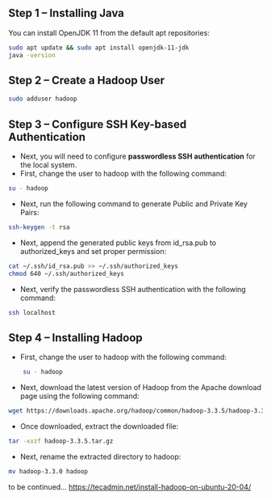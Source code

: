 ##  Step 1 – Installing Java
You can install OpenJDK 11 from the default apt repositories:
```bash
sudo apt update && sudo apt install openjdk-11-jdk
java -version 
```
## Step 2 – Create a Hadoop User
```bash
sudo adduser hadoop 
```
## Step 3 – Configure SSH Key-based Authentication
- Next, you will need to configure  **passwordless SSH authentication** for the local system.
- First, change the user to hadoop with the following command:
```bash
su - hadoop 
```
- Next, run the following command to generate Public and Private Key Pairs:
```bash 
ssh-keygen -t rsa 
```
- Next, append the generated public keys from id_rsa.pub to authorized_keys and set proper permission:

```bash
cat ~/.ssh/id_rsa.pub >> ~/.ssh/authorized_keys 
chmod 640 ~/.ssh/authorized_keys
```
- Next, verify the passwordless SSH authentication with the following command:
```bash
ssh localhost 
```
## Step 4 – Installing Hadoop
- First, change the user to hadoop with the following command:
```bash
    su - hadoop 
```

- Next, download the latest version of Hadoop from the Apache download page using the following command:
```bash
wget https://downloads.apache.org/hadoop/common/hadoop-3.3.5/hadoop-3.3.5.tar.gz 
```

- Once downloaded, extract the downloaded file:
```bash
tar -xvzf hadoop-3.3.5.tar.gz
```

- Next, rename the extracted directory to hadoop:
```bash
mv hadoop-3.3.0 hadoop 
```

to be continued...
https://tecadmin.net/install-hadoop-on-ubuntu-20-04/
```
